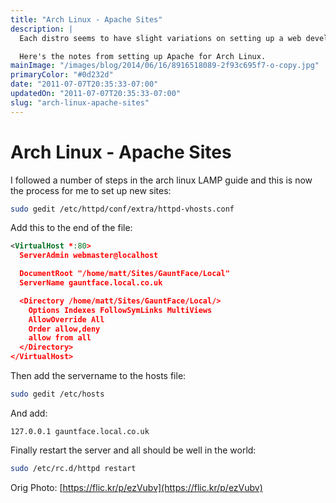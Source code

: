 ```yaml
---
title: "Arch Linux - Apache Sites"
description: |
  Each distro seems to have slight variations on setting up a web development environment.

  Here's the notes from setting up Apache for Arch Linux.
mainImage: "/images/blog/2014/06/16/8916518089-2f93c695f7-o-copy.jpg"
primaryColor: "#0d232d"
date: "2011-07-07T20:35:33-07:00"
updatedOn: "2011-07-07T20:35:33-07:00"
slug: "arch-linux-apache-sites"
---
```


# Arch Linux - Apache Sites

I followed a number of steps in the arch linux LAMP guide and this is now the process for me to set up new sites:

```bash
sudo gedit /etc/httpd/conf/extra/httpd-vhosts.conf
```

Add this to the end of the file:

```xml
<VirtualHost *:80>
  ServerAdmin webmaster@localhost

  DocumentRoot "/home/matt/Sites/GauntFace/Local"
  ServerName gauntface.local.co.uk

  <Directory /home/matt/Sites/GauntFace/Local/>
    Options Indexes FollowSymLinks MultiViews
    AllowOverride All
    Order allow,deny
    allow from all
  </Directory>
</VirtualHost>
```

Then add the servername to the hosts file:

```bash
sudo gedit /etc/hosts
```

And add:

```
127.0.0.1 gauntface.local.co.uk
```

Finally restart the server and all should be well in the world:

```bash
sudo /etc/rc.d/httpd restart
```

Orig Photo: [https://flic.kr/p/ezVubv](https://flic.kr/p/ezVubv)